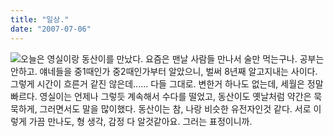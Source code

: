 ```yaml
---
title: "일상."
date: "2007-07-06"
---
```


![](http://kimsungi.cafe24.com/wp-content/uploads/2010/11/cfile10.uf_.112E230B4CEAB1C908F962.jpg)오늘은 영실이랑 동산이를 만났다. 요즘은 맨날 사람들 만나서 술만 먹는구나. 공부는 안하고. 얘네들을 중1때인가 중2때인가부터 알았으니, 벌써 8년째 알고지내는 사이다. 그렇게 시간이 흐른거 같진 않은데...... 다들 그대로. 변한거 하나도 없는데, 세월은 정말 빠르다. 영실이는 언제나 그렇듯 계속해서 수다를 떨었고, 동산이도 옛날처럼 약간은 묵묵하게, 그러면서도 말을 많이했다. 동산이는 참, 나랑 비슷한 유전자인것 같다. 서로 이렇게 가끔 만나도, 형 생각, 감정 다 알것같아요. 그러는 표정이니까.
